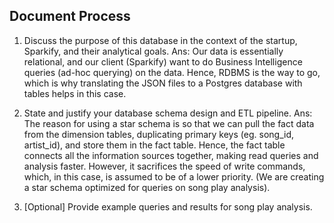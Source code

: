 Document Process
----------

1. Discuss the purpose of this database in the context of the startup, Sparkify, and their analytical goals.
Ans:
Our data is essentially relational, and our client (Sparkify) want to do Business Intelligence queries (ad-hoc querying) on the data. Hence, RDBMS is the way to go, which is why translating the JSON files to a Postgres database with tables helps in this case.

2. State and justify your database schema design and ETL pipeline.
Ans:
The reason for using a star schema is so that we can pull the fact data from the dimension tables, duplicating primary keys (eg. song_id, artist_id), and store them in the fact table.
Hence, the fact table connects all the information sources together, making read queries and analysis faster. 
However, it sacrifices the speed of write commands, which, in this case, is assumed to be of a lower priority. (We are creating a star schema optimized for queries on song play analysis). 

3. [Optional] Provide example queries and results for song play analysis.